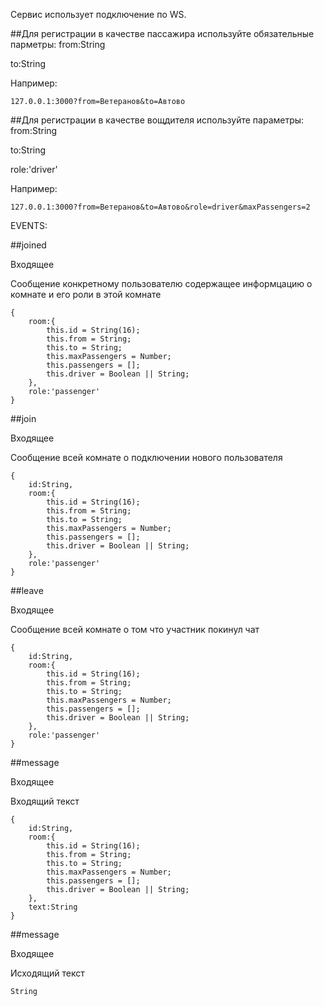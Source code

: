 Сервис использует подключение по WS.

##Для регистрации в качестве пассажира используйте обязательные парметры:
from:String

to:String

Например: 
```
127.0.0.1:3000?from=Ветеранов&to=Автово
```

##Для регистрации в качестве вощдителя используйте параметры:
from:String

to:String

role:'driver'

[maxPassengers=4]:Number
Например: 
```
127.0.0.1:3000?from=Ветеранов&to=Автово&role=driver&maxPassengers=2
```

EVENTS:

##joined

Входящее

Сообщение конкретному пользователю содержащее информцацию о комнате и его роли в этой комнате

```
{
	room:{
		this.id = String(16);
		this.from = String;
		this.to = String;
		this.maxPassengers = Number;
		this.passengers = [];
		this.driver = Boolean || String;
	},
	role:'passenger'
}
```

##join

Входящее

Сообщение всей комнате о подключении нового пользователя

```
{
	id:String,
	room:{
		this.id = String(16);
		this.from = String;
		this.to = String;
		this.maxPassengers = Number;
		this.passengers = [];
		this.driver = Boolean || String;
	},
	role:'passenger'
}
```

##leave

Входящее

Сообщение всей комнате о том что участник покинул чат

```
{
	id:String,
	room:{
		this.id = String(16);
		this.from = String;
		this.to = String;
		this.maxPassengers = Number;
		this.passengers = [];
		this.driver = Boolean || String;
	},
	role:'passenger'
}
```
##message

Входящее

Входящий текст

```
{
	id:String,
	room:{
		this.id = String(16);
		this.from = String;
		this.to = String;
		this.maxPassengers = Number;
		this.passengers = [];
		this.driver = Boolean || String;
	},
	text:String
}
```

##message

Входящее

Исходящий текст

```
String
```